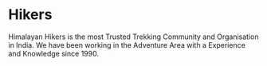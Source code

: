 # Hikers
Himalayan Hikers is the most Trusted Trekking Community and Organisation in India. We have been working in the Adventure Area with a Experience and Knowledge since 1990.
